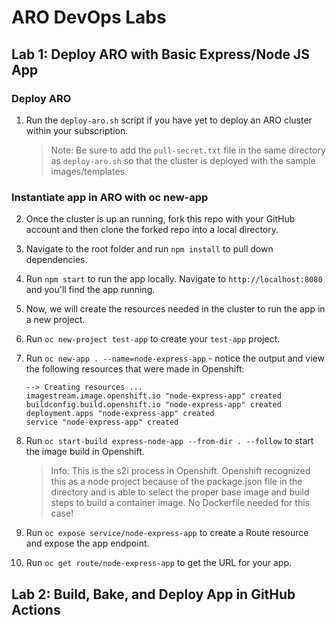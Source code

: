 # ARO DevOps Labs

## Lab 1: Deploy ARO with Basic Express/Node JS App

### Deploy ARO

1. Run the `deploy-aro.sh` script if you have yet to deploy an ARO cluster within your subscription.

    >Note: Be sure to add the `pull-secret.txt` file in the same directory as `deploy-aro.sh` so that the cluster is deployed with the sample images/templates.

### Instantiate app in ARO with oc new-app

2. Once the cluster is up an running, fork this repo with your GitHub account and then clone the forked repo into a local directory.

3. Navigate to the root folder and run `npm install` to pull down dependencies.

4. Run `npm start` to run the app locally. Navigate to `http://localhost:8080` and you'll find the app running.

5. Now, we will create the resources needed in the cluster to run the app in a new project.

6. Run `oc new-project test-app` to create your `test-app` project.

7. Run `oc new-app . --name=node-express-app` - notice the output and view the following resources that were made in Openshift:

    ```
    --> Creating resources ...
    imagestream.image.openshift.io "node-express-app" created
    buildconfig.build.openshift.io "node-express-app" created
    deployment.apps "node-express-app" created
    service "node-express-app" created
    ```

8. Run `oc start-build express-node-app --from-dir . --follow` to start the image build in Openshift.

    >Info: This is the s2i process in Openshift. Openshift recognized this as a node project because of the package.json file in the directory and is able to select the proper base image and build steps to build a container image. No Dockerfile needed for this case!

9. Run `oc expose service/node-express-app` to create a Route resource and expose the app endpoint.

10. Run `oc get route/node-express-app` to get the URL for your app.

## Lab 2: Build, Bake, and Deploy App in GitHub Actions